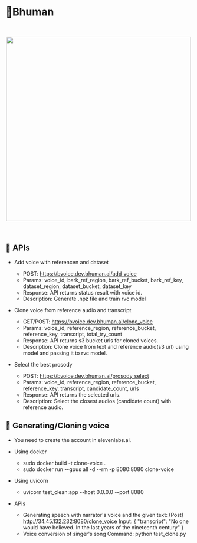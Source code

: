 # 🐶Bhuman

<br>
<p align="center">
<img src="https://user-images.githubusercontent.com/5068315/235310676-a4b3b511-90ec-4edf-8153-7ccf14905d73.png" width="500"></img>
</p>
<br>


## 🚀  APIs

- Add voice with referencen and dataset
  * POST: https://bvoice.dev.bhuman.ai/add_voice
  * Params: voice_id, bark_ref_region, bark_ref_bucket, bark_ref_key, dataset_region, dataset_bucket, dataset_key
  * Response: API returns status result with voice id.
  * Description: Generate .npz file and train rvc model

- Clone voice from reference audio and transcript
  * GET/POST: https://bvoice.dev.bhuman.ai/clone_voice
  * Params: voice_id, reference_region, reference_bucket, reference_key, transcript, total_try_count
  * Response: API returns s3 bucket urls for cloned voices.
  * Description: Clone voice from text and reference audio(s3 url) using model and passing it to rvc model.

- Select the best prosody
  * POST: https://bvoice.dev.bhuman.ai/prosody_select
  * Params: voice_id, reference_region, reference_bucket, reference_key, transcript, candidate_count, urls
  * Response: API returns the selected urls.
  * Description: Select the closest audios (candidate count) with reference audio.


## 🚀 Generating/Cloning voice

* You need to create the account in elevenlabs.ai.

- Using docker
  * sudo docker build -t clone-voice .
  * sudo docker run --gpus all -d --rm -p 8080:8080 clone-voice  

- Using uvicorn
  * uvicorn test_clean:app --host 0.0.0.0 --port 8080

- APIs
  * Generating speech with narrator's voice and the given text:
    (Post) http://34.45.132.232:8080/clone_voice
    Input: {
             "transcript": "No one would have believed. In the last years of the nineteenth century"
           }
  * Voice conversion of singer's song
    Command: python test_clone.py